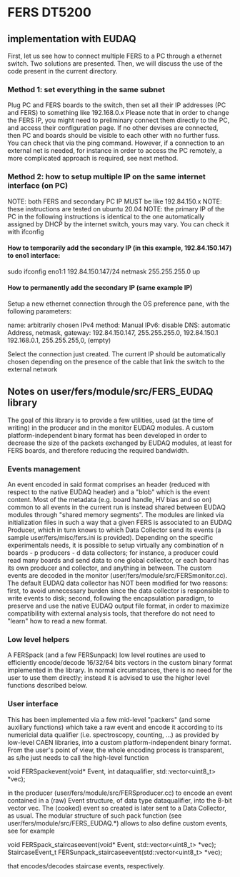 # FERS DT5200
## implementation with EUDAQ

First, let us see how to connect multiple FERS to a PC through a ethernet switch. Two solutions are presented.
Then, we will discuss the use of the code present in the current directory.

### Method 1: set everything in the same subnet

Plug PC and FERS boards to the switch, then set all their IP addresses (PC and FERS) to something like 192.168.0.x
Please note that in order to change the FERS IP, you might need to preliminary connect them directly to the PC, and access their configuration page.
If no other devises are connected, then PC and boards should be visible to each other with no further fuss. You can check that via the ping command.
However, if a connection to an external net is needed, for instance in order to access the PC remotely, a more complicated approach is required, see next method.

### Method 2: how to setup multiple IP on the same internet interface (on PC)

NOTE: both FERS and secondary PC IP MUST be like 192.84.150.x
NOTE: these instructions are tested on ubuntu 20.04
NOTE: the primary IP of the PC in the following instructions is identical to the one automatically assigned by DHCP by the internet switch, yours may vary. You can check it with
ifconfig

#### How to temporarily add the secondary IP (in this example, 192.84.150.147) to eno1 interface:

sudo ifconfig eno1:1 192.84.150.147/24 netmask 255.255.255.0 up

#### How to permanently add the secondary IP (same example IP)

Setup a new ethernet connection through the OS preference pane, with the following parameters:

name: arbitrarily chosen
IPv4 method: Manual
IPv6: disable
DNS: automatic
Address, netmask, gateway:
192.84.150.147, 255.255.255.0, 192.84.150.1
192.168.0.1, 255.255.255,0, (empty)

Select the connection just created. The current IP should be automatically chosen depending on the presence of the cable that link the switch to the external network


## Notes on user/fers/module/src/FERS\_EUDAQ library

The goal of this library is to provide a few utilities, used (at the time of writing) in the producer and in the monitor EUDAQ modules. A custom platform-independent binary format has been developed in order to decrease the size of the packets exchanged by EUDAQ modules, at least for FERS boards, and therefore reducing the required bandwidth.

### Events management

An event encoded in said format comprises an header (reduced with respect to the native EUDAQ header) and a "blob" which is the event content. Most of the metadata (e.g. board handle, HV bias and so on) common to all events in the current run is instead shared between EUDAQ modules through "shared memory segments". The modules are linked via initialization files in such a way that a given FERS is associated to an EUDAQ Producer, which in turn knows to which Data Collector send its events (a sample user/fers/misc/fers.ini is provided). Depending on the specific experimentals needs, it is possible to setup virtually any combination of n boards - p producers - d data collectors; for instance, a producer could read many boards and send data to one global collector, or each board has its own producer and collector, and anything in between.
The custom events are decoded in the monitor (user/fers/module/src/FERSmonitor.cc). The default EUDAQ data collector has NOT been modified for two reasons: first, to avoid unnecessary burden since the data collector is responsible to write events to disk; second, following the encapsulation paradigm, to preserve and use the native EUDAQ output file format, in order to maximize compatibility with external analysis tools, that therefore do not need to "learn" how to read a new format.

### Low level helpers
A FERSpack (and a few FERSunpack) low level routines are used to efficiently encode/decode 16/32/64 bits vectors in the custom binary format implemented in the library. In normal circumstances, there is no need for the user to use them directly; instead it is advised to use the higher level functions described below.

### User interface
This has been implemented via a few mid-level "packers" (and some auxiliary functions) which take a raw event and encode it according to its numericial data qualifier (i.e. spectroscopy, counting, ...) as provided by low-level CAEN libraries, into a custom platform-independent binary format. From the user's point of view, the whole encoding process is transparent, as s/he just needs to call the high-level function

void FERSpackevent(void\* Event, int dataqualifier, std::vector<uint8_t> \*vec);

in the producer (user/fers/module/src/FERSproducer.cc) to encode an event contained in a (raw) Event structure, of data type dataqualifier, into the 8-bit vector vec. The (cooked) event so created is later sent to a Data Collector, as usual.
The modular structure of such pack function (see user/fers/module/src/FERS\_EUDAQ.\*) allows to also define custom events, see for example

void FERSpack\_staircaseevent(void\* Event, std::vector<uint8_t> \*vec);
StaircaseEvent\_t FERSunpack\_staircaseevent(std::vector<uint8_t> \*vec);

that encodes/decodes staircase events, respectively.
